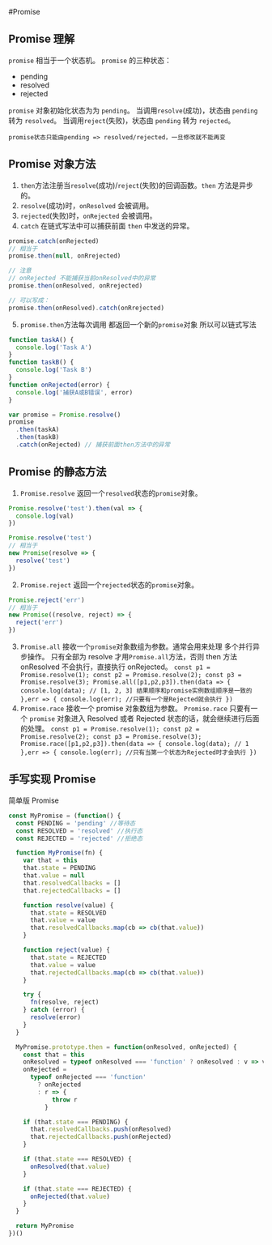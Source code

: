 #Promise

## Promise 理解

`promise` 相当于一个状态机。
`promise` 的三种状态：

- pending
- resolved
- rejected

`promise` 对象初始化状态为为 `pending`。
当调用`resolve`(成功)，状态由 `pending` 转为 `resolved`。
当调用`reject`(失败)，状态由 `pending` 转为 `rejected`。

    promise状态只能由pending => resolved/rejected，一旦修改就不能再变

## Promise 对象方法

1. `then`方法注册当`resolve`(成功)/`reject`(失败)的回调函数。`then` 方法是异步的。
2. `resolve`(成功)时，`onResolved` 会被调用。
3. `rejected`(失败)时，`onRejected` 会被调用。
4. `catch` 在链式写法中可以捕获前面 `then` 中发送的异常。

```javascript
promise.catch(onRejected)
// 相当于
promise.then(null, onRrejected)

// 注意
// onRejected 不能捕获当前onResolved中的异常
promise.then(onResolved, onRrejected)

// 可以写成：
promise.then(onResolved).catch(onRrejected)
```

5. `promise.then`方法每次调用 都返回一个新的`promise`对象 所以可以链式写法

```javascript
function taskA() {
  console.log('Task A')
}
function taskB() {
  console.log('Task B')
}
function onRejected(error) {
  console.log('捕获A或B错误', error)
}

var promise = Promise.resolve()
promise
  .then(taskA)
  .then(taskB)
  .catch(onRejected) // 捕获前面then方法中的异常
```

## Promise 的静态方法

1. `Promise.resolve` 返回一个`resolved`状态的`promise`对象。

```javascript
Promise.resolve('test').then(val => {
  console.log(val)
})

Promise.resolve('test')
// 相当于
new Promise(resolve => {
  resolve('test')
})
```

2. `Promise.reject` 返回一个`rejected`状态的`promise`对象。

```javascript
Promise.reject('err')
// 相当于
new Promise((resolve, reject) => {
  reject('err')
})
```

3. `Promise.all` 接收一个`promise`对象数组为参数。通常会用来处理 多个并行异步操作。
   只有全部为 resolve 才用`Promise.all`方法，否则 then 方法 onResolved 不会执行，直接执行 onRejected。
   `const p1 = Promise.resolve(1); const p2 = Promise.resolve(2); const p3 = Promise.resolve(3); Promise.all([p1,p2,p3]).then(data => { console.log(data); // [1, 2, 3] 结果顺序和promise实例数组顺序是一致的 },err => { console.log(err); //只要有一个是Rejected就会执行 })`
1. `Promise.race` 接收一个 promise 对象数组为参数。
   `Promise.race` 只要有一个 `promise` 对象进入 Resolved 或者 Rejected 状态的话，就会继续进行后面的处理。
   `const p1 = Promise.resolve(1); const p2 = Promise.resolve(2); const p3 = Promise.resolve(3); Promise.race([p1,p2,p3]).then(data => { console.log(data); // 1 },err => { console.log(err); //只有当第一个状态为Rejected时才会执行 })`

## 手写实现 Promise

简单版 Promise

```javascript
const MyPromise = (function() {
  const PENDING = 'pending' //等待态
  const RESOLVED = 'resolved' //执行态
  const REJECTED = 'rejected' //拒绝态

  function MyPromise(fn) {
    var that = this
    that.state = PENDING
    that.value = null
    that.resolvedCallbacks = []
    that.rejectedCallbacks = []

    function resolve(value) {
      that.state = RESOLVED
      that.value = value
      that.resolvedCallbacks.map(cb => cb(that.value))
    }

    function reject(value) {
      that.state = REJECTED
      that.value = value
      that.rejectedCallbacks.map(cb => cb(that.value))
    }

    try {
      fn(resolve, reject)
    } catch (error) {
      resolve(error)
    }
  }

  MyPromise.prototype.then = function(onResolved, onRejected) {
    const that = this
    onResolved = typeof onResolved === 'function' ? onResolved : v => v
    onRejected =
      typeof onRejected === 'function'
        ? onRejected
        : r => {
            throw r
          }

    if (that.state === PENDING) {
      that.resolvedCallbacks.push(onResolved)
      that.rejectedCallbacks.push(onRejected)
    }

    if (that.state === RESOLVED) {
      onResolved(that.value)
    }

    if (that.state === REJECTED) {
      onRejected(that.value)
    }
  }

  return MyPromise
})()
```
